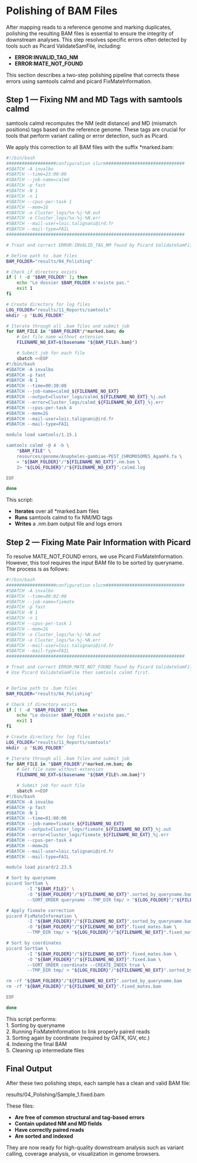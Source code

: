 # Polishing of BAM Files

After mapping reads to a reference genome and marking duplicates, polishing the resulting BAM files is essential to ensure the integrity of downstream analyses. This step resolves specific errors often detected by tools such as Picard ValidateSamFile, including:  
- **ERROR:INVALID_TAG_NM**  
- **ERROR:MATE_NOT_FOUND**  

This section describes a two-step polishing pipeline that corrects these errors using samtools calmd and picard FixMateInformation.


## Step 1 — Fixing NM and MD Tags with samtools calmd

samtools calmd recomputes the NM (edit distance) and MD (mismatch positions) tags based on the reference genome. These tags are crucial for tools that perform variant calling or error detection, such as Picard.

We apply this correction to all BAM files with the suffix *marked.bam:

```bash linenums="1"
#!/bin/bash
###################configuration slurm##############################
#SBATCH -A invalbo
#SBATCH --time=23:00:00
#SBATCH --job-name=calmd
#SBATCH -p fast
#SBATCH -N 1
#SBATCH -n 1
#SBATCH --cpus-per-task 1
#SBATCH --mem=1G
#SBATCH -o Cluster_logs/%x-%j-%N.out
#SBATCH -e Cluster_logs/%x-%j-%N.err
#SBATCH --mail-user=loic.talignani@ird.fr
#SBATCH --mail-type=FAIL
####################################################################

# Treat and correct ERROR:INVALID_TAG_NM found by Picard ValidateSamFile

# Define path to .bam files
BAM_FOLDER="results/04_Polishing"

# Check if directory exists
if [ ! -d "$BAM_FOLDER" ]; then
    echo "Le dossier $BAM_FOLDER n'existe pas."
    exit 1
fi

# Create directory for log files
LOG_FOLDER="results/11_Reports/samtools"
mkdir -p "$LOG_FOLDER"

# Iterate through all .bam files and submit job
for BAM_FILE in "$BAM_FOLDER"/*marked.bam; do
    # Get file name without extension
    FILENAME_NO_EXT=$(basename "${BAM_FILE%.bam}")

    # Submit job for each file
    sbatch <<EOF
#!/bin/bash
#SBATCH -A invalbo
#SBATCH -p fast
#SBATCH -N 1
#SBATCH --time=00:30:00
#SBATCH --job-name=calmd_${FILENAME_NO_EXT}
#SBATCH --output=Cluster_logs/calmd_${FILENAME_NO_EXT}_%j.out
#SBATCH --error=Cluster_logs/calmd_${FILENAME_NO_EXT}_%j.err
#SBATCH --cpus-per-task 4
#SBATCH --mem=2G
#SBATCH --mail-user=loic.talignani@ird.fr
#SBATCH --mail-type=FAIL

module load samtools/1.15.1

samtools calmd -@ 4 -b \
    "$BAM_FILE" \
    resources/genome/Anopheles-gambiae-PEST_CHROMOSOMES_AgamP4.fa \
    > "${BAM_FOLDER}"/"${FILENAME_NO_EXT}".nm.bam \
    2> "${LOG_FOLDER}"/"${FILENAME_NO_EXT}".calmd.log

EOF

done
```

This script:
- **Iterates** over all *marked.bam files
- **Runs** samtools calmd to fix NM/MD tags
- **Writes** a .nm.bam output file and logs errors



## Step 2 — Fixing Mate Pair Information with Picard

To resolve MATE_NOT_FOUND errors, we use Picard FixMateInformation. However, this tool requires the input BAM file to be sorted by queryname. The process is as follows:

```bash linenums="1"
#!/bin/bash
###################configuration slurm##############################
#SBATCH -A invalbo
#SBATCH --time=00:02:00
#SBATCH --job-name=fixmate
#SBATCH -p fast
#SBATCH -N 1
#SBATCH -n 1
#SBATCH --cpus-per-task 1
#SBATCH --mem=1G
#SBATCH -o Cluster_logs/%x-%j-%N.out
#SBATCH -e Cluster_logs/%x-%j-%N.err
#SBATCH --mail-user=loic.talignani@ird.fr
#SBATCH --mail-type=FAIL
####################################################################

# Treat and correct ERROR:MATE_NOT_FOUND found by Picard ValidateSamFile
# Use Picard ValidateSamFile then samtools calmd first.


# Define path to .bam files
BAM_FOLDER="results/04_Polishing"

# Check if directory exists
if [ ! -d "$BAM_FOLDER" ]; then
    echo "Le dossier $BAM_FOLDER n'existe pas."
    exit 1
fi

# Create directory for log files
LOG_FOLDER="results/11_Reports/samtools"
mkdir -p "$LOG_FOLDER"

# Iterate through all .bam files and submit job
for BAM_FILE in "$BAM_FOLDER"/*marked.nm.bam; do
    # Get file name without extension
    FILENAME_NO_EXT=$(basename "${BAM_FILE%.nm.bam}")

    # Submit job for each file
    sbatch <<EOF
#!/bin/bash
#SBATCH -A invalbo
#SBATCH -p fast
#SBATCH -N 1
#SBATCH --time=01:00:00
#SBATCH --job-name=fixmate_${FILENAME_NO_EXT}
#SBATCH --output=Cluster_logs/fixmate_${FILENAME_NO_EXT}_%j.out
#SBATCH --error=Cluster_logs/fixmate_${FILENAME_NO_EXT}_%j.err
#SBATCH --cpus-per-task 4
#SBATCH --mem=2G
#SBATCH --mail-user=loic.talignani@ird.fr
#SBATCH --mail-type=FAIL

module load picard/2.23.5

# Sort by queryname
picard SortSam \
        -I "${BAM_FILE}" \
        -O "${BAM_FOLDER}"/"${FILENAME_NO_EXT}".sorted_by_queryname.bam \
        --SORT_ORDER queryname --TMP_DIR tmp/ > "${LOG_FOLDER}"/"${FILENAME_NO_EXT}".sorted_by_queryname.log 2>&1

# Apply fixmate correction
picard FixMateInformation \
        -I "${BAM_FOLDER}"/"${FILENAME_NO_EXT}".sorted_by_queryname.bam \
        -O "${BAM_FOLDER}"/"${FILENAME_NO_EXT}".fixed_mates.bam \
        --TMP_DIR tmp/ > "${LOG_FOLDER}"/"${FILENAME_NO_EXT}".fixed_mates.log 2>&1

# Sort by coordinates
picard SortSam \
        -I "${BAM_FOLDER}"/"${FILENAME_NO_EXT}".fixed_mates.bam \
        -O "${BAM_FOLDER}"/"${FILENAME_NO_EXT}".fixed.bam \
        --SORT_ORDER coordinate --CREATE_INDEX true \
        --TMP_DIR tmp/ > "${LOG_FOLDER}"/"${FILENAME_NO_EXT}".sorted_by_coordinates.log 2>&1

rm -rf "${BAM_FOLDER}"/"${FILENAME_NO_EXT}".sorted_by_queryname.bam
rm -rf "${BAM_FOLDER}"/"${FILENAME_NO_EXT}".fixed_mates.bam

EOF

done
```

This script performs:  
	1.	Sorting by queryname  
	2.	Running FixMateInformation to link properly paired reads  
	3.	Sorting again by coordinate (required by GATK, IGV, etc.)  
	4.	Indexing the final BAM  
	5.	Cleaning up intermediate files  


## Final Output

After these two polishing steps, each sample has a clean and valid BAM file:

results/04_Polishing/Sample_1.fixed.bam

These files:  
- **Are free of common structural and tag-based errors**  
- **Contain updated NM and MD fields**  
- **Have correctly paired reads**
- **Are sorted and indexed**

They are now ready for high-quality downstream analysis such as variant calling, coverage analysis, or visualization in genome browsers.

